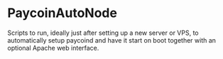 # PaycoinAutoNode
Scripts to run, ideally just after setting up a new server or VPS, to automatically setup paycoind and have it start on boot together with an optional Apache web interface.
